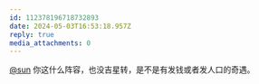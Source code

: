 ```yaml
---
id: 112378196718732893
date: 2024-05-03T16:53:18.957Z
reply: true
media_attachments: 0
---
```


[@sun](https://jiong.us/@sun) 你这什么阵容，也没吉星转，是不是有发钱或者发人口的奇遇。

